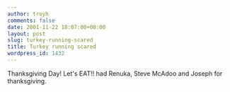 ```yaml
---
author: troyh
comments: false
date: 2001-11-22 18:07:00+00:00
layout: post
slug: turkey-running-scared
title: Turkey running scared
wordpress_id: 1432
---
```


Thanksgiving Day! Let's EAT!! had Renuka, Steve McAdoo and Joseph for thanksgiving.
